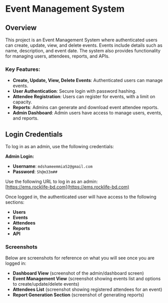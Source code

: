 # Event Management System

## Overview

This project is an Event Management System where authenticated users can create, update, view, and delete events. Events include details such as name, description, and event date. The system also provides functionality for managing users, attendees, reports, and APIs.

### Key Features:
- **Create, Update, View, Delete Events**: Authenticated users can manage events.
- **User Authentication**: Secure login with password hashing.
- **Attendee Registration**: Users can register for events, with a limit on capacity.
- **Reports**: Admins can generate and download event attendee reports.
- **Admin Dashboard**: Admin users have access to manage users, events, and reports.

## Login Credentials

To log in as an admin, use the following credentials:

**Admin Login:**
- **Username**: `mdshameemmia52@gmail.com`
- **Password**: `Sh@m33m##`

Use the following URL to log in as an admin:  
[https://ems.rocklife-bd.com](https://ems.rocklife-bd.com)

Once logged in, the authenticated user will have access to the following sections:
- **Users**
- **Events**
- **Attendees**
- **Reports**
- **API**

### Screenshots
Below are screenshots for reference on what you will see once you are logged in:

- **Dashboard View** (screenshot of the admin/dashboard screen)
- **Event Management View** (screenshot showing events list and options to create/update/delete events)
- **Attendees List** (screenshot showing registered attendees for an event)
- **Report Generation Section** (screenshot of generating reports)
